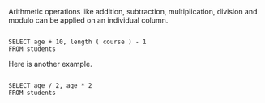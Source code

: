 Arithmetic operations like addition, subtraction, multiplication, division and modulo can be applied on an individual column.

<codeblock language="sql" dbName="students1.db" type="lesson">
<code>
SELECT age + 10, length ( course ) - 1
FROM students
</code>
</codeblock>

Here is another example.

<codeblock language="sql" dbName="students1.db" type="lesson">
<code>
SELECT age / 2, age * 2
FROM students
</code>
</codeblock>